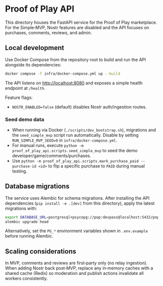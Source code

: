 # Proof of Play API

This directory houses the FastAPI service for the Proof of Play marketplace. For the Simple‑MVP, Nostr features are disabled and the API focuses on purchases, comments, reviews, and admin.

## Local development

Use Docker Compose from the repository root to build and run the API alongside its dependencies:

```bash
docker compose -f infra/docker-compose.yml up --build
```

The API listens on [http://localhost:8080](http://localhost:8080) and exposes a simple health endpoint at `/health`.

Feature flags:

- `NOSTR_ENABLED=false` (default) disables Nostr auth/ingestion routes.

### Seed demo data

- When running via Docker (`./scripts/dev_bootstrap.sh`), migrations and the `seed_simple_mvp` script run automatically. Disable by setting `RUN_SIMPLE_MVP_SEED=0` in `infra/docker-compose.yml`.
- For manual runs, execute `python -m proof_of_play_api.scripts.seed_simple_mvp` to seed the demo developer/game/comments/purchases.
- Use `python -m proof_of_play_api.scripts.mark_purchase_paid --purchase-id <id>` to flip a specific purchase to `PAID` during manual testing.

## Database migrations

The service uses Alembic for schema migrations. After installing the API dependencies (`pip install -e .[dev]` from this
directory), apply the latest migrations with:

```bash
export DATABASE_URL=postgresql+psycopg://pop:devpass@localhost:5432/pop
alembic upgrade head
```

Alternatively, set the `PG_*` environment variables shown in `.env.example` before running Alembic.

## Scaling considerations

In MVP, comments and reviews are first‑party only (no relay ingestion). When adding Nostr back post‑MVP, replace any in‑memory caches with a shared cache (Redis) so moderation and publish actions invalidate all workers consistently.
